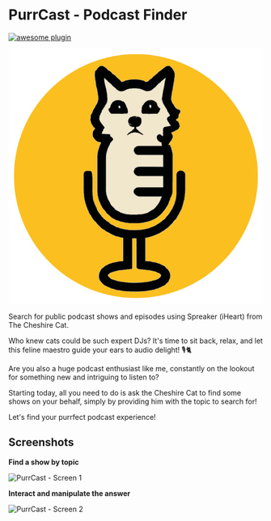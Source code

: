 # PurrCast - Podcast Finder

[![awesome plugin](https://custom-icon-badges.demolab.com/static/v1?label=&message=awesome+plugin&color=F4F4F5&style=for-the-badge&logo=cheshire_cat_black)](https://github.com/cheshire-cat-ai/awesome-plugins)

![PurrCast Logo](https://raw.githubusercontent.com/EugenioPetulla/PurrCast_Podcast_Finder/main/logo.png)

Search for public podcast shows and episodes using Spreaker (iHeart) from The Cheshire Cat.

Who knew cats could be such expert DJs? It's time to sit back, relax, and let this feline maestro guide your ears to audio delight! 🎙️🐈

Are you also a huge podcast enthusiast like me, constantly on the lookout for something new and intriguing to listen to?

Starting today, all you need to do is ask the Cheshire Cat to find some shows on your behalf, simply by providing him with the topic to search for!

Let's find your purrfect podcast experience!   

## Screenshots

**Find a show by topic**

![PurrCast - Screen 1](https://i.ibb.co/CmKGsBR/Schermata-del-2023-08-21-16-33-29.png)

**Interact and manipulate the answer**

![PurrCast - Screen 2](https://i.ibb.co/qxjd2YW/Schermata-del-2023-08-21-16-40-31.png)
